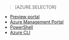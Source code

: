 > [AZURE.SELECTOR]
- [Preview portal](virtual-networks-create-vnet-classic-pportal)
- [Azure Management Portal](virtual-networks-create-vnet-classic-portal)
- [PowerShell](virtual-networks-create-vnet-classic-netcfg-ps)
- [Azure CLI](virtual-networks-create-vnet-classic-cli)